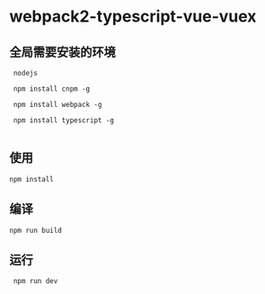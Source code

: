# webpack2-typescript-vue-vuex

## 全局需要安装的环境

```
 nodejs
 
 npm install cnpm -g

 npm install webpack -g

 npm install typescript -g
 
```
## 使用

```
npm install 

```
## 编译

```
npm run build 

```

## 运行 

```
 npm run dev 
 
```


